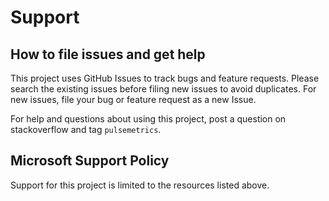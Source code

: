 # Support

## How to file issues and get help  

This project uses GitHub Issues to track bugs and feature requests. Please search the existing 
issues before filing new issues to avoid duplicates.  For new issues, file your bug or 
feature request as a new Issue.

For help and questions about using this project, post a question on stackoverflow and tag `pulsemetrics`.

## Microsoft Support Policy  

Support for this project is limited to the resources listed above.